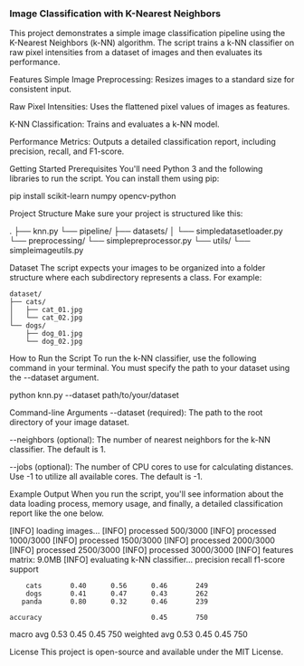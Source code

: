 ### Image Classification with K-Nearest Neighbors
This project demonstrates a simple image classification pipeline using the K-Nearest Neighbors (k-NN) algorithm. The script trains a k-NN classifier on raw pixel intensities from a dataset of images and then evaluates its performance.

Features
Simple Image Preprocessing: Resizes images to a standard size for consistent input.

Raw Pixel Intensities: Uses the flattened pixel values of images as features.

K-NN Classification: Trains and evaluates a k-NN model.

Performance Metrics: Outputs a detailed classification report, including precision, recall, and F1-score.

Getting Started
Prerequisites
You'll need Python 3 and the following libraries to run the script. You can install them using pip:

pip install scikit-learn numpy opencv-python

Project Structure
Make sure your project is structured like this:

.
├── knn.py
└── pipeline/
    ├── datasets/
    │   └── simpledatasetloader.py
    └── preprocessing/
        └── simplepreprocessor.py
    └── utils/
        └── simpleimageutils.py

Dataset
The script expects your images to be organized into a folder structure where each subdirectory represents a class. For example:
```
dataset/
├── cats/
│   ├── cat_01.jpg
│   └── cat_02.jpg
└── dogs/
    ├── dog_01.jpg
    └── dog_02.jpg

```

How to Run the Script
To run the k-NN classifier, use the following command in your terminal. You must specify the path to your dataset using the --dataset argument.

python knn.py --dataset path/to/your/dataset

Command-line Arguments
--dataset (required): The path to the root directory of your image dataset.

--neighbors (optional): The number of nearest neighbors for the k-NN classifier. The default is 1.

--jobs (optional): The number of CPU cores to use for calculating distances. Use -1 to utilize all available cores. The default is -1.

Example Output
When you run the script, you'll see information about the data loading process, memory usage, and finally, a detailed classification report like the one below.

[INFO] loading images...
[INFO] processed 500/3000
[INFO] processed 1000/3000
[INFO] processed 1500/3000
[INFO] processed 2000/3000
[INFO] processed 2500/3000
[INFO] processed 3000/3000
[INFO] features matrix: 9.0MB
[INFO] evaluating k-NN classifier...
              precision    recall  f1-score   support

        cats       0.40      0.56      0.46       249
        dogs       0.41      0.47      0.43       262
       panda       0.80      0.32      0.46       239

    accuracy                           0.45       750
   macro avg       0.53      0.45      0.45       750
weighted avg       0.53      0.45      0.45       750

License
This project is open-source and available under the MIT License.